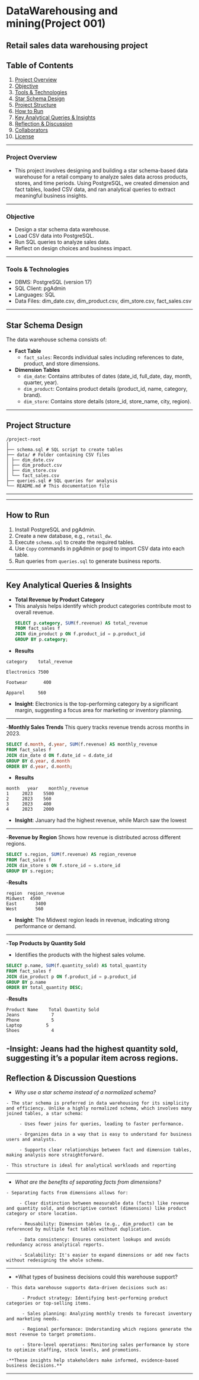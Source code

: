 # DataWarehousing and mining(Project 001)
## Retail sales data warehousing project
## Table of Contents
1. [Project Overview](#project-overview)
2. [Objective](#objective)
3. [Tools & Technologies](#tools--technologies)
4. [Star Schema Design](#star-schema-design)
5. [Project Structure](#project-structure)
6. [How to Run](#how-to-run)
7. [Key Analytical Queries & Insights](#key-analytical-queries--insights)
8. [Reflection & Discussion](#reflection--discussion)
9. [Collaborators](#collaborators)
10. [License](#license)
---
### Project Overview
- This project involves designing and building a star schema-based data warehouse for a retail company to analyze sales data across products, stores, and time periods. Using PostgreSQL, we created dimension and fact tables, loaded CSV data, and ran analytical queries to extract meaningful business insights.
---
### Objective
- Design a star schema data warehouse.
- Load CSV data into PostgreSQL.
- Run SQL queries to analyze sales data.
- Reflect on design choices and business impact.
---
### Tools & Technologies
- DBMS: PostgreSQL (version 17)
- SQL Client: pgAdmin
- Languages: SQL
- Data Files: dim_date.csv, dim_product.csv, dim_store.csv, fact_sales.csv
---
## Star Schema Design
The data warehouse schema consists of:  
- **Fact Table**  
  - `fact_sales`: Records individual sales including references to date, product, and store dimensions.  
- **Dimension Tables**  
  - `dim_date`: Contains attributes of dates (date_id, full_date, day, month, quarter, year).  
  - `dim_product`: Contains product details (product_id, name, category, brand).  
  - `dim_store`: Contains store details (store_id, store_name, city, region).

---
## Project Structure 
```
/project-root
│
├── schema.sql # SQL script to create tables
├── data/ # Folder containing CSV files
│ ├── dim_date.csv
│ ├── dim_product.csv
│ ├── dim_store.csv
│ └── fact_sales.csv
├── queries.sql # SQL queries for analysis
└── README.md # This documentation file
```
---

---

## How to Run  
1. Install PostgreSQL and pgAdmin.  
2. Create a new database, e.g., `retail_dw`.  
3. Execute `schema.sql` to create the required tables.  
4. Use `Copy` commands in pgAdmin or psql to import CSV data into each table.  
5. Run queries from `queries.sql` to generate business reports.

---

## Key Analytical Queries & Insights  

- **Total Revenue by Product Category**
- This analysis helps identify which product categories contribute most to overall revenue.
  ```sql
  SELECT p.category, SUM(f.revenue) AS total_revenue
  FROM fact_sales f
  JOIN dim_product p ON f.product_id = p.product_id
  GROUP BY p.category;
 - **Results**
```
category	total_revenue

Electronics	7500

Footwear	  400

Apparel	    560
```
- **Insight**: Electronics is the top-performing category by a significant margin, suggesting a focus area for marketing or inventory planning.
---
-**Monthly Sales Trends**
This query tracks revenue trends across months in 2023.
 ```sql
SELECT d.month, d.year, SUM(f.revenue) AS monthly_revenue
FROM fact_sales f
JOIN dim_date d ON f.date_id = d.date_id
GROUP BY d.year, d.month
ORDER BY d.year, d.month;
```
- **Results**
```
month	year	monthly_revenue
1	  2023	  5500
2	  2023	  560
3	  2023	  400
4	  2023	  2000
```
- **Insight**: January had the highest revenue, while March saw the lowest
---
-**Revenue by Region**
Shows how revenue is distributed across different regions.
```sql
SELECT s.region, SUM(f.revenue) AS region_revenue
FROM fact_sales f
JOIN dim_store s ON f.store_id = s.store_id
GROUP BY s.region;
```
-**Results**
```
region	region_revenue
Midwest	 4500
East	   3400
West	   560
```
- **Insight**: The Midwest region leads in revenue, indicating strong performance or demand.
---
-**Top Products by Quantity Sold**
- Identifies the products with the highest sales volume.
```sql
SELECT p.name, SUM(f.quantity_sold) AS total_quantity
FROM fact_sales f
JOIN dim_product p ON f.product_id = p.product_id
GROUP BY p.name
ORDER BY total_quantity DESC;
```
-**Results**
```
Product Name	Total Quantity Sold
Jeans	         7
Phone	         5
Laptop	       5
Shoes        	 4
```
-**Insight**: Jeans had the highest quantity sold, suggesting it’s a popular item across regions.
---
## Reflection & Discussion Questions
- *Why use a star schema instead of a normalized schema?*
```
- The star schema is preferred in data warehousing for its simplicity and efficiency. Unlike a highly normalized schema, which involves many joined tables, a star schema:

     - Uses fewer joins for queries, leading to faster performance.

     - Organizes data in a way that is easy to understand for business users and analysts.

     - Supports clear relationships between fact and dimension tables, making analysis more straightforward.

- This structure is ideal for analytical workloads and reporting

```
---
- *What are the benefits of separating facts from dimensions?*
```
- Separating facts from dimensions allows for:

     - Clear distinction between measurable data (facts) like revenue and quantity sold, and descriptive context (dimensions) like product category or store location.

     - Reusability: Dimension tables (e.g., dim_product) can be referenced by multiple fact tables without duplication.

     - Data consistency: Ensures consistent lookups and avoids redundancy across analytical reports.

     - Scalability: It's easier to expand dimensions or add new facts without redesigning the whole schema.
```
---
- *What types of business decisions could this warehouse support?
```  
- This data warehouse supports data-driven decisions such as:

      - Product strategy: Identifying best-performing product categories or top-selling items.

      - Sales planning: Analyzing monthly trends to forecast inventory and marketing needs.

      - Regional performance: Understanding which regions generate the most revenue to target promotions.

      - Store-level operations: Monitoring sales performance by store to optimize staffing, stock levels, and promotions.

-**These insights help stakeholders make informed, evidence-based business decisions.**  
```
---


